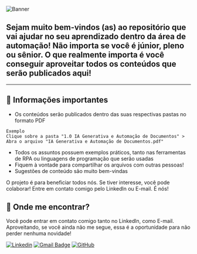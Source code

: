 ![Banner](https://github.com/user-attachments/assets/a0547e38-f355-43f3-baa3-3dcae5eafe36)

## Sejam muito bem-vindos (as) ao repositório que vai ajudar no seu aprendizado dentro da área de automação! Não importa se você é júnior, pleno ou sênior. O que realmente importa é você conseguir aproveitar todos os conteúdos que serão publicados aqui!

---

## 🦾 Informações importantes

* Os conteúdos serão publicados dentro das suas respectivas pastas no formato PDF

```
Exemplo
Clique sobre a pasta "1.0 IA Generativa e Automação de Documentos" >  Abra o arquivo "IA Generativa e Automação de Documentos.pdf"
```

* Todos os assuntos possuem exemplos práticos, tanto nas ferramentas de RPA ou linguagens de programação que serão usadas
* Fiquem à vontade para compartilhar os arquivos com outras pessoas!
* Sugestões de conteúdo são muito bem-vindas

O projeto é para beneficiar todos nós. Se tiver interesse, você pode colaborar! Entre em contato comigo pelo Linkedln ou E-mail. É nós!

## 🤟 Onde me encontrar?

Você pode entrar em contato comigo tanto no Linkedln, como E-mail. Aproveitando, se você ainda não me segue, essa é a oportunidade para não perder nenhuma novidade!

[![Linkedin](https://img.shields.io/badge/-LINKEDLN-blue?style=flat-square&logo=Linkedin&logoColor=white&link=https://www.linkedin.com/in/martha-beatriz/)](https://www.linkedin.com/in/martha-beatriz/)
[![Gmail Badge](https://img.shields.io/badge/EMAIL-006bed?style=flat-square&logo=Gmail&logoColor=white&link=mailto:marthabeatrizsiq@gmail.com)](mailto:marthabeatrizsiq@gmail.com)
[![GitHub](https://img.shields.io/github/followers/marthabea?label=follow&style=social)](https://github.com/marthabea)

